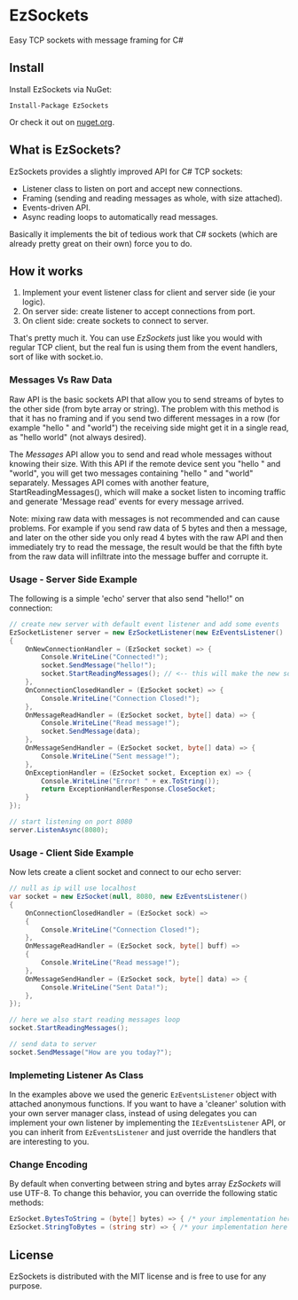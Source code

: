 # EzSockets
Easy TCP sockets with message framing for C#

## Install

Install EzSockets via NuGet:

```
Install-Package EzSockets
```

Or check it out on [nuget.org](https://www.nuget.org/packages/EzSockets/).


## What is EzSockets?

EzSockets provides a slightly improved API for C# TCP sockets:

- Listener class to listen on port and accept new connections.
- Framing (sending and reading messages as whole, with size attached).
- Events-driven API.
- Async reading loops to automatically read messages.

Basically it implements the bit of tedious work that C# sockets (which are already pretty great on their own) force you to do.

## How it works

1. Implement your event listener class for client and server side (ie your logic).
2. On server side: create listener to accept connections from port.
3. On client side: create sockets to connect to server.

That's pretty much it. You can use *EzSockets* just like you would with regular TCP client, but the real fun is using them from the event handlers, sort of like with socket.io.

### Messages Vs Raw Data

Raw API is the basic sockets API that allow you to send streams of bytes to the other side (from byte array or string). 
The problem with this method is that it has no framing and if you send two different messages in a row (for example "hello " and "world") the receiving side might get it in a single read, as "hello world" (not always desired).

The *Messages* API allow you to send and read whole messages without knowing their size. With this API if the remote device sent you "hello " and "world", you will get two messages containing "hello " and "world" separately.
Messages API comes with another feature, StartReadingMessages(), which will make a socket listen to incoming traffic and generate 'Message read' events for every message arrived.

Note: mixing raw data with messages is not recommended and can cause problems. 
For example if you send raw data of 5 bytes and then a message, and later on the other side you only read 4 bytes with the raw API and then immediately try to read the message, the result would be that the fifth byte from the raw data will infiltrate into the message buffer and corrupte it.

### Usage - Server Side Example

The following is a simple 'echo' server that also send "hello!" on connection:

```cs
// create new server with default event listener and add some events
EzSocketListener server = new EzSocketListener(new EzEventsListener()
{
	OnNewConnectionHandler = (EzSocket socket) => {
		Console.WriteLine("Connected!");
		socket.SendMessage("hello!");
		socket.StartReadingMessages(); // <-- this will make the new socket listen to incoming messages and trigger events.
	},
	OnConnectionClosedHandler = (EzSocket socket) => {
		Console.WriteLine("Connection Closed!");
	},
	OnMessageReadHandler = (EzSocket socket, byte[] data) => {
		Console.WriteLine("Read message!");
		socket.SendMessage(data);
	},
	OnMessageSendHandler = (EzSocket socket, byte[] data) => {
		Console.WriteLine("Sent message!");
	},
	OnExceptionHandler = (EzSocket socket, Exception ex) => {
		Console.WriteLine("Error! " + ex.ToString());
		return ExceptionHandlerResponse.CloseSocket;
	}
});

// start listening on port 8080
server.ListenAsync(8080);
```


### Usage - Client Side Example

Now lets create a client socket and connect to our echo server:

```cs
// null as ip will use localhost
var socket = new EzSocket(null, 8080, new EzEventsListener()
{
	OnConnectionClosedHandler = (EzSocket sock) =>
	{
		Console.WriteLine("Connection Closed!");
	},
	OnMessageReadHandler = (EzSocket sock, byte[] buff) =>
	{
		Console.WriteLine("Read message!");
	},
	OnMessageSendHandler = (EzSocket sock, byte[] data) => {
		Console.WriteLine("Sent Data!");
	},
});

// here we also start reading messages loop
socket.StartReadingMessages();

// send data to server
socket.SendMessage("How are you today?");
```

### Implemeting Listener As Class

In the examples above we used the generic `EzEventsListener` object with attached anonymous functions. 
If you want to have a 'cleaner' solution with your own server manager class, instead of using delegates you can implement your own listener by implementing the ```IEzEventsListener``` API, or you can inherit from ```EzEventsListener``` and just override the handlers that are interesting to you.

### Change Encoding

By default when converting between string and bytes array *EzSockets* will use UTF-8. To change this behavior, you can override the following static methods:

```cs
EzSocket.BytesToString = (byte[] bytes) => { /* your implementation here */ };
EzSocket.StringToBytes = (string str) => { /* your implementation here */ };
```

## License

EzSockets is distributed with the MIT license and is free to use for any purpose.